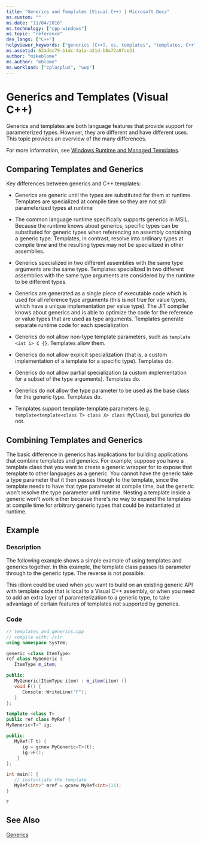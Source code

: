 ```yaml
---
title: "Generics and Templates (Visual C++) | Microsoft Docs"
ms.custom: ""
ms.date: "11/04/2016"
ms.technology: ["cpp-windows"]
ms.topic: "reference"
dev_langs: ["C++"]
helpviewer_keywords: ["generics [C++], vs. templates", "templates, C++"]
ms.assetid: 63adec79-b1dc-4a1a-a21d-b8a72a8fce31
author: "mikeblome"
ms.author: "mblome"
ms.workload: ["cplusplus", "uwp"]
---
```

# Generics and Templates (Visual C++)

Generics and templates are both language features that provide support for parameterized types. However, they are different and have different uses. This topic provides an overview of the many differences.

For more information, see [Windows Runtime and Managed Templates](../windows/windows-runtime-and-managed-templates-cpp-component-extensions.md).

## Comparing Templates and Generics

Key differences between generics and C++ templates:

- Generics are generic until the types are substituted for them at runtime. Templates are specialized at compile time so they are not still parameterized types at runtime

- The common language runtime specifically supports generics in MSIL. Because the runtime knows about generics, specific types can be substituted for generic types when referencing an assembly containing a generic type. Templates, in contrast, resolve into ordinary types at compile time and the resulting types may not be specialized in other assemblies.

- Generics specialized in two different assemblies with the same type arguments are the same type. Templates specialized in two different assemblies with the same type arguments are considered by the runtime to be different types.

- Generics are generated as a single piece of executable code which is used for all reference type arguments (this is not true for value types, which have a unique implementation per value type). The JIT compiler knows about generics and is able to optimize the code for the reference or value types that are used as type arguments. Templates generate separate runtime code for each specialization.

- Generics do not allow non-type template parameters, such as `template <int i> C {}`. Templates allow them.

- Generics do not allow explicit specialization (that is, a custom implementation of a template for a specific type). Templates do.

- Generics do not allow partial specialization (a custom implementation for a subset of the type arguments). Templates do.

- Generics do not allow the type parameter to be used as the base class for the generic type. Templates do.

- Templates support template-template parameters (e.g. `template<template<class T> class X> class MyClass`), but generics do not.

## Combining Templates and Generics

The basic difference in generics has implications for building applications that combine templates and generics. For example, suppose you have a template class that you want to create a generic wrapper for to expose that template to other languages as a generic. You cannot have the generic take a type parameter that it then passes though to the template, since the template needs to have that type parameter at compile time, but the generic won't resolve the type parameter until runtime. Nesting a template inside a generic won't work either because there's no way to expand the templates at compile time for arbitrary generic types that could be instantiated at runtime.

## Example

### Description

The following example shows a simple example of using templates and generics together. In this example, the template class passes its parameter through to the generic type. The reverse is not possible.

This idiom could be used when you want to build on an existing generic API with template code that is local to a Visual C++ assembly, or when you need to add an extra layer of parameterization to a generic type, to take advantage of certain features of templates not supported by generics.

### Code

```cpp
// templates_and_generics.cpp
// compile with: /clr
using namespace System;

generic <class ItemType>
ref class MyGeneric {
   ItemType m_item;

public:
   MyGeneric(ItemType item) : m_item(item) {}
   void F() {
      Console::WriteLine("F");
   }
};

template <class T>
public ref class MyRef {
MyGeneric<T>^ ig;

public:
   MyRef(T t) {
      ig = gcnew MyGeneric<T>(t);
      ig->F();
    } 
};

int main() {
   // instantiate the template
   MyRef<int>^ mref = gcnew MyRef<int>(11);
}
```

```Output
F
```

## See Also

[Generics](../windows/generics-cpp-component-extensions.md)